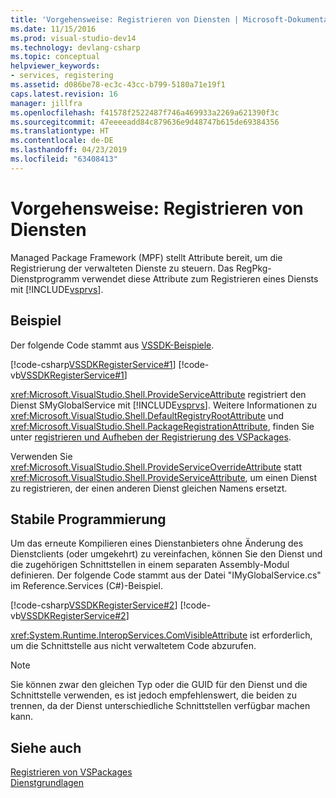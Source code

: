 ```yaml
---
title: 'Vorgehensweise: Registrieren von Diensten | Microsoft-Dokumentation'
ms.date: 11/15/2016
ms.prod: visual-studio-dev14
ms.technology: devlang-csharp
ms.topic: conceptual
helpviewer_keywords:
- services, registering
ms.assetid: d086be78-ec3c-43cc-b799-5180a71e19f1
caps.latest.revision: 16
manager: jillfra
ms.openlocfilehash: f41578f2522487f746a469933a2269a621390f3c
ms.sourcegitcommit: 47eeeeadd84c879636e9d48747b615de69384356
ms.translationtype: HT
ms.contentlocale: de-DE
ms.lasthandoff: 04/23/2019
ms.locfileid: "63408413"
---
```

# <a name="how-to-register-a-service"></a>Vorgehensweise: Registrieren von Diensten
Managed Package Framework (MPF) stellt Attribute bereit, um die Registrierung der verwalteten Dienste zu steuern. Das RegPkg-Dienstprogramm verwendet diese Attribute zum Registrieren eines Diensts mit [!INCLUDE[vsprvs](../includes/vsprvs-md.md)].  
  
## <a name="example"></a>Beispiel  
 Der folgende Code stammt aus [VSSDK-Beispiele](../misc/vssdk-samples.md).  
  
 [!code-csharp[VSSDKRegisterService#1](../snippets/csharp/VS_Snippets_VSSDK/vssdkregisterservice/cs/vssdkregisterservicepackage.cs#1)]
 [!code-vb[VSSDKRegisterService#1](../snippets/visualbasic/VS_Snippets_VSSDK/vssdkregisterservice/vb/vssdkregisterservicepackage.vb#1)]  
  
 <xref:Microsoft.VisualStudio.Shell.ProvideServiceAttribute> registriert den Dienst SMyGlobalService mit [!INCLUDE[vsprvs](../includes/vsprvs-md.md)]. Weitere Informationen zu <xref:Microsoft.VisualStudio.Shell.DefaultRegistryRootAttribute> und <xref:Microsoft.VisualStudio.Shell.PackageRegistrationAttribute>, finden Sie unter [registrieren und Aufheben der Registrierung des VSPackages](../extensibility/registering-and-unregistering-vspackages.md).  
  
 Verwenden Sie <xref:Microsoft.VisualStudio.Shell.ProvideServiceOverrideAttribute> statt <xref:Microsoft.VisualStudio.Shell.ProvideServiceAttribute>, um einen Dienst zu registrieren, der einen anderen Dienst gleichen Namens ersetzt.  
  
## <a name="robust-programming"></a>Stabile Programmierung  
 Um das erneute Kompilieren eines Dienstanbieters ohne Änderung des Dienstclients (oder umgekehrt) zu vereinfachen, können Sie den Dienst und die zugehörigen Schnittstellen in einem separaten Assembly-Modul definieren. Der folgende Code stammt aus der Datei "IMyGlobalService.cs" im Reference.Services (C#)-Beispiel.  
  
 [!code-csharp[VSSDKRegisterService#2](../snippets/csharp/VS_Snippets_VSSDK/vssdkregisterservice/cs/vssdkregisterservicepackage.cs#2)]
 [!code-vb[VSSDKRegisterService#2](../snippets/visualbasic/VS_Snippets_VSSDK/vssdkregisterservice/vb/vssdkregisterservicepackage.vb#2)]  
  
 <xref:System.Runtime.InteropServices.ComVisibleAttribute> ist erforderlich, um die Schnittstelle aus nicht verwaltetem Code abzurufen.  
  
> [!NOTE]
> Sie können zwar den gleichen Typ oder die GUID für den Dienst und die Schnittstelle verwenden, es ist jedoch empfehlenswert, die beiden zu trennen, da der Dienst unterschiedliche Schnittstellen verfügbar machen kann.  
  
## <a name="see-also"></a>Siehe auch  
 [Registrieren von VSPackages](../extensibility/internals/registering-vspackages.md)   
 [Dienstgrundlagen](../extensibility/internals/service-essentials.md)
